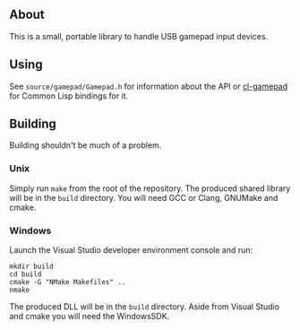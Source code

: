 ## About
This is a small, portable library to handle USB gamepad input devices.

## Using
See `source/gamepad/Gamepad.h` for information about the API or [cl-gamepad](https://github.com/Shirakumo/cl-gamepad) for Common Lisp bindings for it.

## Building
Building shouldn't be much of a problem.

### Unix
Simply run `make` from the root of the repository. The produced shared library will be in the `build` directory. You will need GCC or Clang, GNUMake and cmake.

### Windows
Launch the Visual Studio developer environment console and run:

    mkdir build
    cd build
    cmake -G "NMake Makefiles" ..
    nmake

The produced DLL will be in the `build` directory. Aside from Visual Studio and cmake you will need the WindowsSDK.
